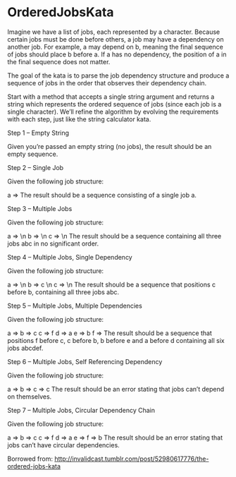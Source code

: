 # OrderedJobsKata

Imagine we have a list of jobs, each represented by a character. Because certain jobs must be done before others, a job may have a dependency on another job. For example, a may depend on b, meaning the final sequence of jobs should place b before a. If a has no dependency, the position of a in the final sequence does not matter.

The goal of the kata is to parse the job dependency structure and produce a sequence of jobs in the order that observes their dependency chain.

Start with a method that accepts a single string argument and returns a string which represents the ordered sequence of jobs (since each job is a single character). We’ll refine the algorithm by evolving the requirements with each step, just like the string calculator kata.

Step 1 – Empty String

Given you’re passed an empty string (no jobs), the result should be an empty sequence.

Step 2 – Single Job

Given the following job structure:

a =>
The result should be a sequence consisting of a single job a.

Step 3 – Multiple Jobs

Given the following job structure:

a => \n
b => \n
c => \n
The result should be a sequence containing all three jobs abc in no significant order.

Step 4 – Multiple Jobs, Single Dependency

Given the following job structure:

a => \n
b => c \n
c => \n
The result should be a sequence that positions c before b, containing all three jobs abc.




Step 5 – Multiple Jobs, Multiple Dependencies

Given the following job structure:

a =>
b => c
c => f
d => a
e => b
f =>
The result should be a sequence that positions f before c, c before b, b before e and a before d containing all six jobs abcdef.

Step 6 – Multiple Jobs, Self Referencing Dependency

Given the following job structure:

a =>
b =>
c => c
The result should be an error stating that jobs can’t depend on themselves.

Step 7 – Multiple Jobs, Circular Dependency Chain

Given the following job structure:

a =>
b => c
c => f
d => a
e =>
f => b
The result should be an error stating that jobs can’t have circular dependencies.

Borrowed from: http://invalidcast.tumblr.com/post/52980617776/the-ordered-jobs-kata
